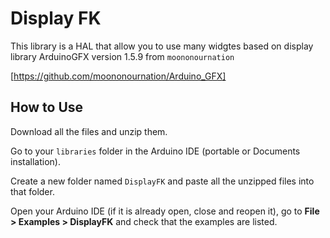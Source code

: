 # Display FK
This library is a HAL that allow you to use many widgtes based on display library ArduinoGFX version 1.5.9 from `moononournation`

[https://github.com/moononournation/Arduino_GFX]

## How to Use
Download all the files and unzip them.

Go to your `libraries` folder in the Arduino IDE (portable or Documents installation).

Create a new folder named `DisplayFK` and paste all the unzipped files into that folder.

Open your Arduino IDE (if it is already open, close and reopen it), go to **File > Examples > DisplayFK** and check that the examples are listed.
